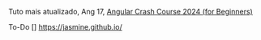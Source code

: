 Tuto mais atualizado, Ang 17, [Angular Crash Course 2024 (for Beginners)](https://www.youtube.com/watch?v=f7BJFTEbc10&t=332s)

[](https://www.youtube.com/watch?v=mvzdg806ATA)

To-Do
[] https://jasmine.github.io/
